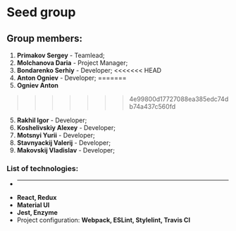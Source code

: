 # Seed group

## Group members:

1. **Primakov Sergey** - Teamlead;
2. **Molchanova Daria** - Project Manager;
3. **Bondarenko Serhiy** - Developer;
<<<<<<< HEAD
4. **Anton Ogniev** - Developer;
=======
4. **Ogniev Anton**
>>>>>>> 4e99800d17727088ea385edc74db74a437c560fd
5. **Rakhil Igor** - Developer;
6. **Koshelivskiy Alexey** - Developer;
7. **Motsnyi Yurii** - Developer;
8. **Stavnyackij Valerij** - Developer;
9. **Makovskij Vladislav** - Developer;

### List of technologies:

- ***
- **React, Redux**
- **Material UI**
- **Jest, Enzyme**
- Project configuration: **Webpack, ESLint, Stylelint, Travis CI**

